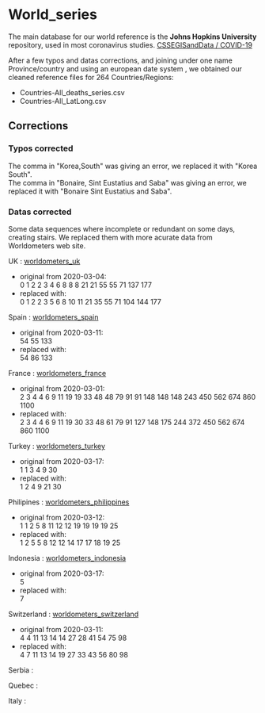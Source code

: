 # World_series

The main database for our world reference is the **Johns Hopkins University** repository, used in most coronavirus studies.
[ CSSEGISandData /
COVID-19 ](https://github.com/CSSEGISandData/COVID-19)

After a few typos and datas corrections, and joining under one name Province/country and using an european date system , we obtained our cleaned reference files for 264 Countries/Regions:
- Countries-All_deaths_series.csv
- Countries-All_LatLong.csv

## Corrections

### Typos corrected
The comma in "Korea,South" was giving an error, we replaced it with "Korea South".  
The comma in "Bonaire, Sint Eustatius and Saba" was giving an error, we replaced it with "Bonaire Sint Eustatius and Saba".


### Datas corrected
Some data sequences where incomplete or redundant on some days, creating stairs. We replaced them with more acurate data from Worldometers web site.

UK : [worldometers_uk](https://www.worldometers.info/coronavirus/country/uk/)
- original from 2020-03-04:  
0	1	2	2	3	4	6	8	8	8	21	21	55	55	71	137	177
- replaced with:  
0	1	2	2	3	5	6	8	10	11	21	35	55	71	104	144	177

Spain : [worldometers_spain](https://www.worldometers.info/coronavirus/country/spain/)
- original from 2020-03-11:  
54 55 133
- replaced with:  
54 86 133

France : [worldometers_france](https://www.worldometers.info/coronavirus/country/france/)
- original from 2020-03-01:  
2	3	4	4	6	9	11	19	19	33	48	48	79	91	91	148	148	148	243	450	562	674	860	1100
- replaced with:  
2	3	4	4	6	9	11	19	30	33	48	61	79	91	127	148	175	244	372	450	562	674	860	1100

Turkey : [worldometers_turkey](https://www.worldometers.info/coronavirus/country/turkey/)
- original from 2020-03-17:  
1	1	3	4	9	30
- replaced with:  
1	2	4	9	21	30

Philipines :  [worldometers_philippines](https://www.worldometers.info/coronavirus/country/philippines/)
- original from 2020-03-12:  
1	1	2	5	8	11	12	12	19	19	19	19	25
- replaced with:  
1	2	5	5	8	12	12	14	17	17	18	19	25

Indonesia :  [worldometers_indonesia](https://www.worldometers.info/coronavirus/country/indonesia/)
- original from 2020-03-17:  
5
- replaced with:  
7

Switzerland :  [worldometers_switzerland](https://www.worldometers.info/coronavirus/country/switzerland/)
- original from 2020-03-11:  
4	4	11	13	14	14	27	28	41	54	75	98
- replaced with:  
4	7	11	13	14	19	27	33	43	56	80	98

Serbia : 

Quebec : 

Italy :